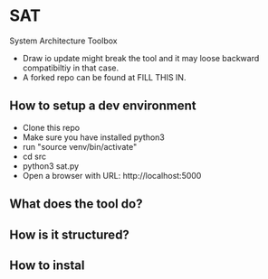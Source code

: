 # SAT
System Architecture Toolbox

- Draw io update might break the tool and it may loose backward compatibiltiy in that case.
- A forked repo can be found at FILL THIS IN.
## How to setup a dev environment
- Clone this repo
- Make sure you have installed python3
- run "source venv/bin/activate"
- cd src
- python3 sat.py
- Open a browser with URL: http://localhost:5000

## What does the tool do?

## How is it structured?

## How to instal
